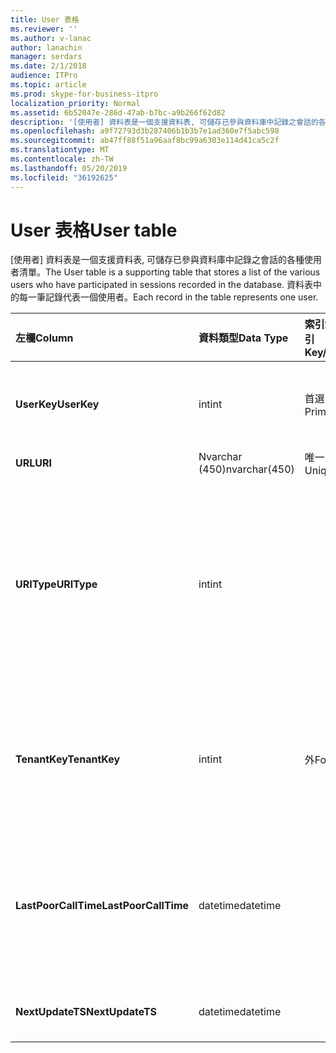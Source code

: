 ```yaml
---
title: User 表格
ms.reviewer: ''
ms.author: v-lanac
author: lanachin
manager: serdars
ms.date: 2/1/2018
audience: ITPro
ms.topic: article
ms.prod: skype-for-business-itpro
localization_priority: Normal
ms.assetid: 6b52047e-286d-47ab-b7bc-a9b266f62d82
description: '[使用者] 資料表是一個支援資料表, 可儲存已參與資料庫中記錄之會話的各種使用者清單。 資料表中的每一筆記錄代表一個使用者。'
ms.openlocfilehash: a9f72793d3b287406b1b3b7e1ad360e7f5abc598
ms.sourcegitcommit: ab47ff88f51a96aaf8bc99a6303e114d41ca5c2f
ms.translationtype: MT
ms.contentlocale: zh-TW
ms.lasthandoff: 05/20/2019
ms.locfileid: "36192625"
---
```

# <a name="user-table"></a><span data-ttu-id="a7874-104">User 表格</span><span class="sxs-lookup"><span data-stu-id="a7874-104">User table</span></span>
 
<span data-ttu-id="a7874-105">[使用者] 資料表是一個支援資料表, 可儲存已參與資料庫中記錄之會話的各種使用者清單。</span><span class="sxs-lookup"><span data-stu-id="a7874-105">The User table is a supporting table that stores a list of the various users who have participated in sessions recorded in the database.</span></span> <span data-ttu-id="a7874-106">資料表中的每一筆記錄代表一個使用者。</span><span class="sxs-lookup"><span data-stu-id="a7874-106">Each record in the table represents one user.</span></span>
  
|<span data-ttu-id="a7874-107">**左欄**</span><span class="sxs-lookup"><span data-stu-id="a7874-107">**Column**</span></span>|<span data-ttu-id="a7874-108">**資料類型**</span><span class="sxs-lookup"><span data-stu-id="a7874-108">**Data Type**</span></span>|<span data-ttu-id="a7874-109">**索引鍵/索引**</span><span class="sxs-lookup"><span data-stu-id="a7874-109">**Key/Index**</span></span>|<span data-ttu-id="a7874-110">**詳細資料**</span><span class="sxs-lookup"><span data-stu-id="a7874-110">**Details**</span></span>|
|:-----|:-----|:-----|:-----|
|<span data-ttu-id="a7874-111">**UserKey**</span><span class="sxs-lookup"><span data-stu-id="a7874-111">**UserKey**</span></span> <br/> |<span data-ttu-id="a7874-112">int</span><span class="sxs-lookup"><span data-stu-id="a7874-112">int</span></span>  <br/> |<span data-ttu-id="a7874-113">首選</span><span class="sxs-lookup"><span data-stu-id="a7874-113">Primary</span></span>  <br/> |<span data-ttu-id="a7874-114">標識此使用者的唯一號碼。</span><span class="sxs-lookup"><span data-stu-id="a7874-114">Unique number identifying this user.</span></span>  <br/> |
|<span data-ttu-id="a7874-115">**URL**</span><span class="sxs-lookup"><span data-stu-id="a7874-115">**URI**</span></span> <br/> |<span data-ttu-id="a7874-116">Nvarchar (450)</span><span class="sxs-lookup"><span data-stu-id="a7874-116">nvarchar(450)</span></span>  <br/> |<span data-ttu-id="a7874-117">唯一</span><span class="sxs-lookup"><span data-stu-id="a7874-117">Unique</span></span>  <br/> |<span data-ttu-id="a7874-118">URI 字串。</span><span class="sxs-lookup"><span data-stu-id="a7874-118">URI string.</span></span>  <br/> |
|<span data-ttu-id="a7874-119">**URIType**</span><span class="sxs-lookup"><span data-stu-id="a7874-119">**URIType**</span></span> <br/> |<span data-ttu-id="a7874-120">int</span><span class="sxs-lookup"><span data-stu-id="a7874-120">int</span></span>  <br/> ||<span data-ttu-id="a7874-121">1是未知的 URI 類型。</span><span class="sxs-lookup"><span data-stu-id="a7874-121">1 is unknown URI type.</span></span>  <br/> <span data-ttu-id="a7874-122">2是使用者 URI。</span><span class="sxs-lookup"><span data-stu-id="a7874-122">2 is user URI.</span></span>  <br/> <span data-ttu-id="a7874-123">4是會議 URI。</span><span class="sxs-lookup"><span data-stu-id="a7874-123">4 is conference URI.</span></span>  <br/> <span data-ttu-id="a7874-124">8是電話 URI。</span><span class="sxs-lookup"><span data-stu-id="a7874-124">8 is phone URI.</span></span>  <br/> |
|<span data-ttu-id="a7874-125">**TenantKey**</span><span class="sxs-lookup"><span data-stu-id="a7874-125">**TenantKey**</span></span> <br/> |<span data-ttu-id="a7874-126">int</span><span class="sxs-lookup"><span data-stu-id="a7874-126">int</span></span>  <br/> |<span data-ttu-id="a7874-127">外</span><span class="sxs-lookup"><span data-stu-id="a7874-127">Foreign</span></span>  <br/> |<span data-ttu-id="a7874-128">使用者的租使用者, 從租使用者資料表參考。</span><span class="sxs-lookup"><span data-stu-id="a7874-128">Tenant of the user, referenced from tenant table.</span></span>  <br/> |
|<span data-ttu-id="a7874-129">**LastPoorCallTime**</span><span class="sxs-lookup"><span data-stu-id="a7874-129">**LastPoorCallTime**</span></span> <br/> |<span data-ttu-id="a7874-130">datetime</span><span class="sxs-lookup"><span data-stu-id="a7874-130">datetime</span></span>  <br/> ||<span data-ttu-id="a7874-131">當使用者的語音通話不佳時, 請使用最新的時間戳記。</span><span class="sxs-lookup"><span data-stu-id="a7874-131">Latest time stamp when the user had a poor audio call.</span></span>  <br/> |
|<span data-ttu-id="a7874-132">**NextUpdateTS**</span><span class="sxs-lookup"><span data-stu-id="a7874-132">**NextUpdateTS**</span></span> <br/> |<span data-ttu-id="a7874-133">datetime</span><span class="sxs-lookup"><span data-stu-id="a7874-133">datetime</span></span>  <br/> ||<span data-ttu-id="a7874-134">僅供內部使用。</span><span class="sxs-lookup"><span data-stu-id="a7874-134">For internal use only.</span></span>  <br/> |
   

